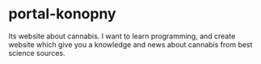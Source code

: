 # portal-konopny
Its website about cannabis. I want to learn programming, and create website which give you a knowledge and news about cannabis from best science sources.

